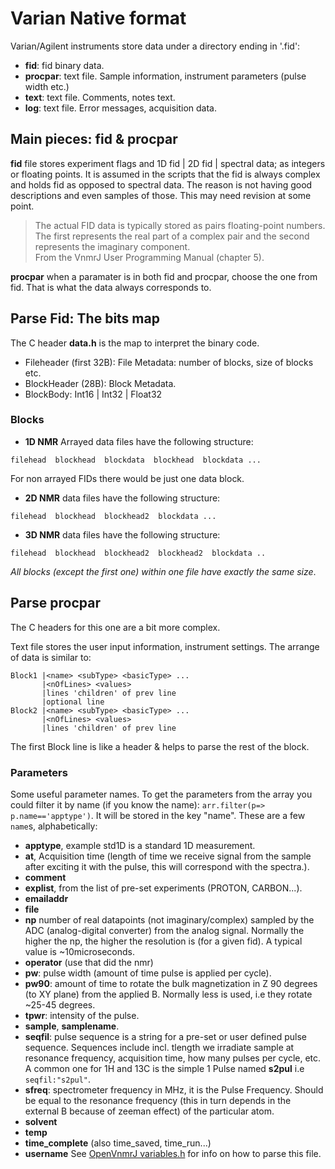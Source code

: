 # Varian Native format

Varian/Agilent instruments store data under a directory ending in '.fid': 
* **fid**: fid binary data.
* **procpar**: text file. Sample information, instrument parameters (pulse width etc.)
* **text**: text file. Comments, notes text.
* **log**: text file. Error messages, acquisition data.

## Main pieces: fid & procpar
**fid** file stores experiment flags and 1D fid | 2D fid | spectral data; as integers or floating points. It is assumed in the scripts that the fid is always complex and holds fid as opposed to spectral data. The reason is not having good descriptions and even samples of those. This may need revision at some point.

> The actual FID data is typically stored as pairs floating-point numbers. The first represents the real part of a complex pair and the second represents the imaginary component.  
From the VnmrJ User Programming Manual (chapter 5).

**procpar** when a paramater is in both fid and procpar, choose the one from fid. That is what the data always corresponds to.

## Parse Fid: The bits map
The C header **data.h** is the map to interpret the binary code.

* Fileheader (first 32B): File Metadata: number of blocks, size of blocks etc. 
* BlockHeader (28B): Block Metadata.
* BlockBody: Int16 | Int32 | Float32

### Blocks
* **1D NMR** Arrayed data files have the following structure:          
```
filehead  blockhead  blockdata  blockhead  blockdata ...  	
```								
For non arrayed FIDs there would be just one data block.

* **2D NMR** data files have the following structure:		
```
filehead  blockhead  blockhead2  blockdata ...		
```								

* **3D NMR** data files have the following structure:		
```
filehead  blockhead  blockhead2  blockhead2  blockdata ..	
```								
								
_All blocks (except the first one) within one file have exactly the same size_.
								

## Parse procpar
The C headers for this one are a bit more complex. 

Text file stores the user input information, instrument settings. The arrange of data is similar to:
```
Block1 |<name> <subType> <basicType> ...
       |<nOfLines> <values>
       |lines 'children' of prev line
       |optional line
Block2 |<name> <subType> <basicType> ...
       |<nOfLines> <values>
       |lines 'children' of prev line
```

The first Block line is like a header & helps to parse the rest of the block.

### Parameters
Some useful parameter names. To get the parameters from the array you could filter it by name (if you know the name): `arr.filter(p=> p.name=='apptype')`. It will be stored in the key "name".
These are a few `name`s, alphabetically:

* **apptype**, example std1D is a standard 1D measurement.
* **at**, Acquisition time (length of time we receive signal from the sample after exciting it with
  the pulse, this will correspond with the spectra.).
* **comment**
* **explist**, from the list of pre-set experiments (PROTON, CARBON...).
* **emailaddr**
* **file**
* **np** number of real datapoints (not imaginary/complex) sampled by the ADC (analog-digital converter) from the analog signal. Normally the higher the np, the higher the resolution is (for a given fid). A typical value is ~10microseconds.
* **operator** (use that did the nmr)
* **pw**: pulse width (amount of time pulse is applied per cycle).
* **pw90**: amount of time to rotate the bulk magnetization in Z 90 degrees (to XY plane) from the applied B. Normally less is used, i.e they rotate ~25-45 degrees.
* **tpwr**: intensity of the pulse.
* **sample**, **samplename**.
* **seqfil**: pulse sequence is a string for a pre-set or user defined pulse sequence. Sequences include incl. tlength we irradiate sample at resonance frequency, acquisition time, how many pulses per cycle, etc. A common one for 1H and 13C is the simple 1 Pulse named **s2pul** i.e `seqfil:"s2pul"`.
* **sfreq**: spectrometer frequency in MHz, it is the Pulse Frequency. Should be equal to the
  resonance frequency (this in turn depends in the external B because of zeeman effect) of the
  particular atom.
* **solvent**
* **temp**
* **time\_complete** (also time\_saved, time\_run...)
* **username**
See [OpenVnmrJ variables.h](https://github.com/OpenVnmrJ/OpenVnmrJ/blob/master/src/vnmr/variables.h)
for info on how to parse this file.

